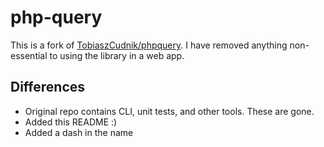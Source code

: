 # php-query

This is a fork of [TobiaszCudnik/phpquery][1]. I have removed anything non-essential to using the library in a web app.

## Differences

 * Original repo contains CLI, unit tests, and other tools. These are gone.
 * Added this README :)
 * Added a dash in the name

[1]: https://github.com/TobiaszCudnik/phpquery